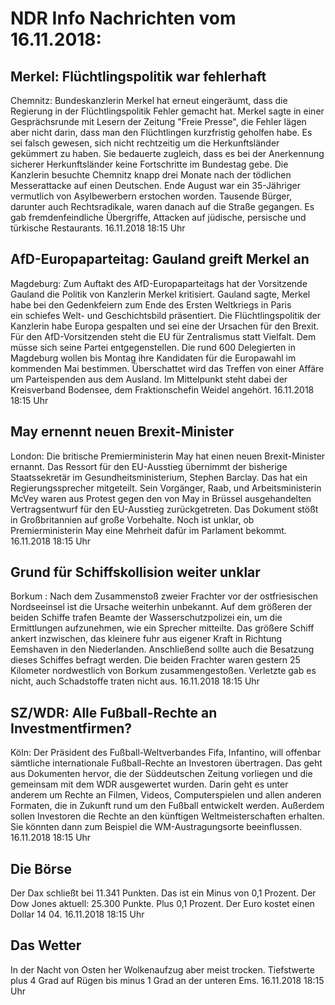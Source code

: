 # NDR Info Nachrichten vom 16.11.2018:


## Merkel: Flüchtlingspolitik war fehlerhaft
Chemnitz: Bundeskanzlerin Merkel hat erneut eingeräumt, dass die Regierung in der Flüchtlingspolitik Fehler gemacht hat. Merkel sagte in einer Gesprächsrunde mit Lesern der Zeitung "Freie Presse", die Fehler lägen aber nicht darin, dass man den Flüchtlingen kurzfristig geholfen habe. Es sei falsch gewesen, sich nicht rechtzeitig um die Herkunftsländer gekümmert zu haben. Sie bedauerte zugleich, dass es bei der Anerkennung sicherer Herkunftsländer keine Fortschritte im Bundestag gebe. Die Kanzlerin besuchte Chemnitz knapp drei Monate nach der tödlichen Messerattacke auf einen Deutschen. Ende August war ein 35-Jähriger vermutlich von Asylbewerbern erstochen worden. Tausende Bürger, darunter auch Rechtsradikale, waren danach auf die Straße gegangen. Es gab fremdenfeindliche Übergriffe, Attacken auf jüdische, persische und türkische Restaurants. 16.11.2018 18:15 Uhr 

## AfD-Europaparteitag: Gauland greift Merkel an
Magdeburg: Zum Auftakt des AfD-Europaparteitags hat der Vorsitzende Gauland die Politik von Kanzlerin Merkel kritisiert. Gauland sagte, Merkel habe bei den Gedenkfeiern zum Ende des Ersten Weltkriegs in Paris ein schiefes Welt- und Geschichtsbild präsentiert. Die Flüchtlingspolitik der Kanzlerin habe Europa gespalten und sei eine der Ursachen für den Brexit. Für den AfD-Vorsitzenden steht die EU für Zentralismus statt Vielfalt. Dem müsse sich seine Partei entgegenstellen. Die rund 600 Delegierten in Magdeburg wollen bis Montag ihre Kandidaten für die Europawahl im kommenden Mai bestimmen. Überschattet wird das Treffen von einer Affäre um Parteispenden aus dem Ausland. Im Mittelpunkt steht dabei der Kreisverband Bodensee, dem Fraktionschefin Weidel angehört. 16.11.2018 18:15 Uhr 

## May ernennt neuen Brexit-Minister
London: Die britische Premierministerin May hat einen neuen Brexit-Minister ernannt. Das Ressort für den EU-Ausstieg übernimmt der bisherige Staatssekretär im Gesundheitsministerium, Stephen Barclay. Das hat ein Regierungssprecher mitgeteilt. Sein Vorgänger, Raab, und Arbeitsministerin McVey waren aus Protest gegen den von May in Brüssel ausgehandelten Vertragsentwurf für den EU-Ausstieg zurückgetreten. Das Dokument stößt in Großbritannien auf große Vorbehalte. Noch ist unklar, ob Premierministerin May eine Mehrheit dafür im Parlament bekommt. 16.11.2018 18:15 Uhr 

## Grund für Schiffskollision weiter unklar
Borkum : Nach dem Zusammenstoß zweier Frachter vor der ostfriesischen Nordseeinsel ist die Ursache weiterhin unbekannt. Auf dem größeren der beiden Schiffe trafen Beamte der Wasserschutzpolizei ein, um die Ermittlungen aufzunehmen, wie ein Sprecher mitteilte. Das größere Schiff ankert inzwischen, das kleinere fuhr aus eigener Kraft in Richtung Eemshaven in den Niederlanden. Anschließend sollte auch die Besatzung dieses Schiffes befragt werden. Die beiden Frachter waren gestern 25 Kilometer nordwestlich von Borkum zusammengestoßen. Verletzte gab es nicht, auch Schadstoffe traten nicht aus. 16.11.2018 18:15 Uhr 

## SZ/WDR: Alle Fußball-Rechte an Investmentfirmen?
Köln: Der Präsident des Fußball-Weltverbandes Fifa, Infantino, will offenbar sämtliche internationale Fußball-Rechte an Investoren übertragen. Das geht aus Dokumenten hervor, die der Süddeutschen Zeitung vorliegen und die gemeinsam mit dem WDR ausgewertet wurden. Darin geht es unter anderem um Rechte an Filmen, Videos, Computerspielen und allen anderen Formaten, die in Zukunft rund um den Fußball entwickelt werden. Außerdem sollen Investoren die Rechte an den künftigen Weltmeisterschaften erhalten. Sie könnten dann zum Beispiel die WM-Austragungsorte beeinflussen. 16.11.2018 18:15 Uhr 

## Die Börse
Der Dax schließt bei 11.341 Punkten. Das ist ein Minus von 0,1 Prozent. Der Dow Jones aktuell: 25.300 Punkte. Plus 0,1 Prozent. Der Euro kostet einen Dollar 14 04. 16.11.2018 18:15 Uhr 

## Das Wetter
In der Nacht von Osten her Wolkenaufzug aber meist trocken. Tiefstwerte plus 4 Grad auf Rügen bis minus 1 Grad an der unteren Ems. 16.11.2018 18:15 Uhr 
